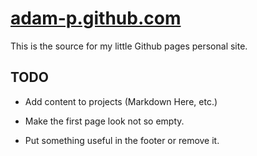 # [adam-p.github.com](adam-p.github.com)

This is the source for my little Github pages personal site.

## TODO

* Add content to projects (Markdown Here, etc.)

* Make the first page look not so empty.

* Put something useful in the footer or remove it.
